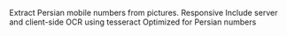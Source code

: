 Extract Persian mobile numbers from pictures.
Responsive
Include server and client-side
OCR using tesseract 
Optimized for Persian numbers
